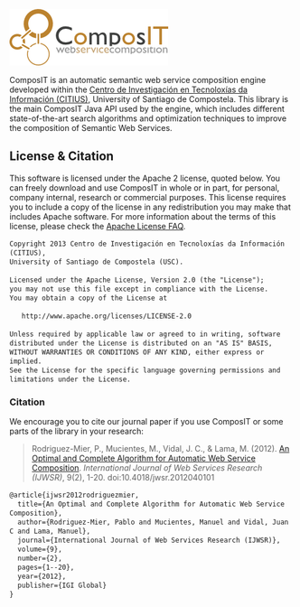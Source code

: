 ![Composit](src/main/doclava/custom/assets/composit-template/assets/images/composit-transparent.png?raw=true)

ComposIT is an automatic semantic web service composition engine developed within the [Centro de Investigación
en Tecnoloxías da Información (CITIUS)](http://citius.usc.es), University of Santiago de Compostela. 
This library is the main ComposIT Java API used by the engine, which includes different state-of-the-art search algorithms
and optimization techniques to improve the composition of Semantic Web Services.

## License & Citation

This software is licensed under the Apache 2 license, quoted below. You can freely download and use ComposIT in whole or in part, for personal, 
company internal, research or commercial purposes. This license requires you to include a copy of the license in any redistribution 
you may make that includes Apache software. For more information about the terms of this license, please check the
[Apache License FAQ](http://www.apache.org/foundation/license-faq.html#WhatDoesItMEAN).

    Copyright 2013 Centro de Investigación en Tecnoloxías da Información (CITIUS),
    University of Santiago de Compostela (USC).

    Licensed under the Apache License, Version 2.0 (the "License");
    you may not use this file except in compliance with the License.
    You may obtain a copy of the License at

       http://www.apache.org/licenses/LICENSE-2.0

    Unless required by applicable law or agreed to in writing, software
    distributed under the License is distributed on an "AS IS" BASIS,
    WITHOUT WARRANTIES OR CONDITIONS OF ANY KIND, either express or implied.
    See the License for the specific language governing permissions and
    limitations under the License.
    
### Citation
We encourage you to cite our journal paper if you use ComposIT or some parts of the library in your research:

> Rodriguez-Mier, P., Mucientes, M., Vidal, J. C., & Lama, M. (2012). [An Optimal and Complete Algorithm for 
Automatic Web Service Composition](http://dx.doi.org/10.4018/jwsr.2012040101). *International Journal of Web Services 
Research (IJWSR)*, 9(2), 1-20. doi:10.4018/jwsr.2012040101

```
@article{ijwsr2012rodriguezmier,
  title={An Optimal and Complete Algorithm for Automatic Web Service Composition},
  author={Rodriguez-Mier, Pablo and Mucientes, Manuel and Vidal, Juan C and Lama, Manuel},
  journal={International Journal of Web Services Research (IJWSR)},
  volume={9},
  number={2},
  pages={1--20},
  year={2012},
  publisher={IGI Global}
}
```


